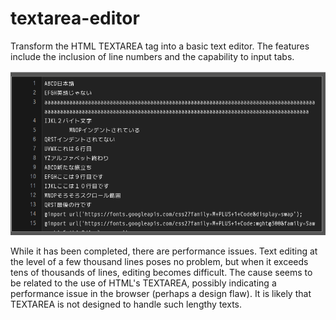# textarea-editor
Transform the HTML TEXTAREA tag into a basic text editor. The features include the inclusion of line numbers and the capability to input tabs.

![Screen capture](/images/sweeditor.png)

While it has been completed, there are performance issues. Text editing at the level of a few thousand lines poses no problem, but when it exceeds tens of thousands of lines, editing becomes difficult. The cause seems to be related to the use of HTML's TEXTAREA, possibly indicating a performance issue in the browser (perhaps a design flaw). It is likely that TEXTAREA is not designed to handle such lengthy texts.
